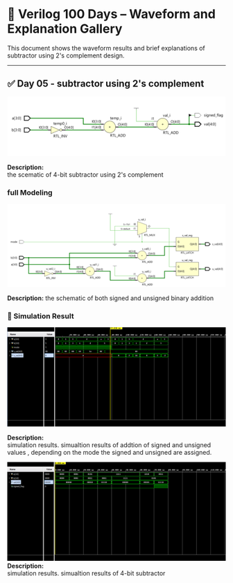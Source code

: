 
# 📘 Verilog 100 Days – Waveform and Explanation Gallery

This document shows the waveform results and brief explanations of subtractor using 2's complement design.

---

## ✅ Day 05 - subtractor using 2's complement

 

![subtractor](./images/two_schematic.png)

**Description:**  
  the scematic of  4-bit subtractor using 2's complement



###  full Modeling

![subtractor](./images/signed_schematic.png)

**Description:** 
  the schematic of both signed and unsigned binary addition 


### 🔬 Simulation Result

![Simulation Waveform](./images/two_sim.png)

**Description:**  
simulation results.
simualtion results of addtion of signed and unsigned values , depending on the mode the signed and unsigned are assigned.



![Simulation Waveform](./images/signed_sim.png)
**Description:**  
simulation results.
simualtion results of 4-bit subtractor

